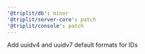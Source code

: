 ```yaml
---
'@triplit/db': minor
'@triplit/server-core': patch
'@triplit/console': patch
---
```


Add uuidv4 and uuidv7 default formats for IDs
